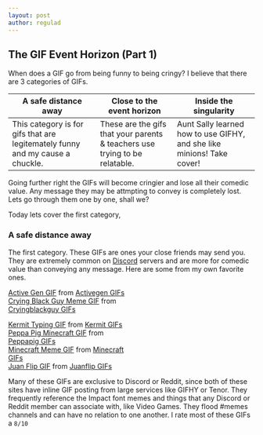 ```yaml
---
layout: post
author: regulad
---
```

## The GIF Event Horizon (Part 1)

When does a GIF go from being funny to being cringy? I believe that there are 3 categories of GIFs.

A safe distance away | Close to the event horizon | Inside the singularity
--- | --- | ---
This category is for gifs that are legitemately funny and my cause a chuckle. | These are the gifs that your parents & teachers use trying to be relatable. | Aunt Sally learned how to use GIFHY, and she like minions! Take cover!

Going further right the GIFs will become cringier and lose all their comedic value. Any message they may be attmpting to convey is completely lost. Lets go through them one by one, shall we?

Today lets cover the first category,

### A safe distance away

The first category. These GIFs are ones your close friends may send you. They are extremely common on [Discord](/discord) servers and are more for comedic value than conveying any message. Here are some from my own favorite ones.

<div class="tenor-gif-embed" data-postid="19015568" data-share-method="host" data-width="100%" data-aspect-ratio="1.0" style="width: 50%;"><a href="https://tenor.com/view/active-gen-gif-19015568">Active Gen GIF</a> from <a href="https://tenor.com/search/activegen-gifs">Activegen GIFs</a></div><script type="text/javascript" async src="https://tenor.com/embed.js"></script>

<div class="tenor-gif-embed" data-postid="11746329" data-share-method="host" data-width="100%" data-aspect-ratio="0.982142857142857" style="width: 50%;"><a href="https://tenor.com/view/crying-black-guy-meme-sad-gif-11746329">Crying Black Guy Meme GIF</a> from <a href="https://tenor.com/search/cryingblackguy-gifs">Cryingblackguy GIFs</a></div><script type="text/javascript" async src="https://tenor.com/embed.js"></script>

<p><div class="tenor-gif-embed" data-postid="4851885" data-share-method="host" data-width="100%" data-aspect-ratio="1.7913669064748199" style="width: 50%;"><a href="https://tenor.com/view/kermit-typing-essay-school-smart-gif-4851885">Kermit Typing GIF</a> from <a href="https://tenor.com/search/kermit-gifs">Kermit GIFs</a></div><script type="text/javascript" async src="https://tenor.com/embed.js"></script>

<div class="tenor-gif-embed" data-postid="14960039" data-share-method="host" data-width="100%" data-aspect-ratio="1.7785714285714287" style="width: 50%;"><a href="https://tenor.com/view/peppa-pig-minecraft-meme-peppa-pig-minecraft-meme-gif-14960039">Peppa Pig Minecraft GIF</a> from <a href="https://tenor.com/search/peppapig-gifs">Peppapig GIFs</a></div><script type="text/javascript" async src="https://tenor.com/embed.js"></script>

<div class="tenor-gif-embed" data-postid="18131334" data-share-method="host" data-width="100%" data-aspect-ratio="0.9558232931726907" style="width: 50%;"><a href="https://tenor.com/view/minecraft-meme-gif-18131334">Minecraft Meme GIF</a> from <a href="https://tenor.com/search/minecraft-gifs">Minecraft GIFs</a></div><script type="text/javascript" async src="https://tenor.com/embed.js"></script>

<div class="tenor-gif-embed" data-postid="18577803" data-share-method="host" data-width="100%" data-aspect-ratio="0.7991967871485944" style="width: 50%;"><a href="https://tenor.com/view/juan-flip-gif-18577803">Juan Flip GIF</a> from <a href="https://tenor.com/search/juanflip-gifs">Juanflip GIFs</a></div><script type="text/javascript" async src="https://tenor.com/embed.js"></script>

Many of these GIFs are exclusive to Discord or Reddit, since both of these sites have inline GIF posting from large services like GIFHY or Tenor. They frequently reference the Impact font memes and things that any Discord or Reddit member can associate with, like Video Games. They flood #memes channels and can have no relation to one another. I rate most of these GIFs a `8/10`